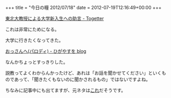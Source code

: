 +++
title = "今日の糧 2012/07/18"
date = 2012-07-19T12:16:49+00:00
+++

  [東北大教授による大学新入生への助言 - Togetter](http://togetter.com/li/285298)

これは非常にためになる。

大学に行きたくなってきた。

  [おっさんへ(パロディ) - ひがやすを blog](http://d.hatena.ne.jp/higayasuo/20120717/1342529985)

なんかちょっとすっきりした。

説教ってよくわからんかったけど、あれは「お話を聞かせてください」といくものであって、「聞きたくもないのに聞かされるもの」ではないですよね。

ちなみに記事中にも出てますが、元ネタは[これ](http://d.hatena.ne.jp/shi3z/20120715/1342320729)だそうです。

